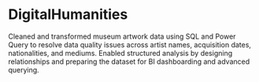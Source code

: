 # DigitalHumanities
Cleaned and transformed museum artwork data using SQL and Power Query to resolve data quality issues across artist names, acquisition dates, nationalities, and mediums. Enabled structured analysis by designing relationships and preparing the dataset for BI dashboarding and advanced querying.
